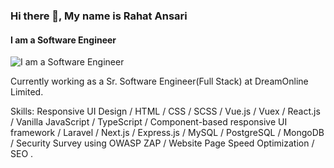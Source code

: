 ### Hi there 👋, My name is Rahat Ansari
#### I am a Software Engineer
![I am a Software Engineer](https://media.licdn.com/dms/image/D5616AQEH87tYx0nzlg/profile-displaybackgroundimage-shrink_350_1400/0/1711250645759?e=1717027200&v=beta&t=Qo9lYnwnQJHPsWGiGEtsHV2FxdkdFIOm_yKqIfXASLM)

Currently working as a Sr. Software Engineer(Full Stack) at DreamOnline Limited.

Skills:  Responsive UI Design / HTML / CSS / SCSS / Vue.js / Vuex / React.js / Vanilla JavaScript / TypeScript / Component-based responsive UI framework / Laravel / Next.js / Express.js / MySQL / PostgreSQL / MongoDB / Security Survey using OWASP ZAP / Website Page Speed Optimization / SEO .








